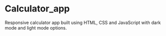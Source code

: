 # Calculator_app
Responsive calculator app built using HTML, CSS and JavaScript with dark mode and light mode options.
